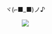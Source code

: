<p align="center">
    ヾ(⌐■_■)ノ♪
    </p>
<p align="center">
    <img src=https://github.com/user-attachments/assets/799de32d-bd02-46fc-b291-e194682be44d
    </p>
